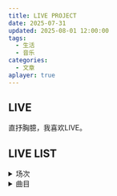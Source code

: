 ```yaml
---
title: LIVE PROJECT
date: 2025-07-31
updated: 2025-08-01 12:00:00
tags:
  - 生活
  - 音乐
categories:
  - 文章
aplayer: true
---
```

## LIVE
直抒胸臆，我喜欢LIVE。

<!-- more -->
<meting-js
	server="netease"
	type="song"
	id="28190728">
</meting-js>

## LIVE LIST
<details>
<summary>场次</summary>

### 2025
- 1.12 杭州 RollingRolling乐队 LIVE EchoSpace
- 1.11 上海 RollingRolling乐队 LIVE 上滨生活广场
- 1.5 温州 RollingRolling乐队 LIVE 盲堂

**共3次**
### 2024
- 5.18 温州 瓯越偶像日vol.6 意空间
- 5.4 杭州 Aniidol 08 1928创意园
- 5.2 绍兴 2024绍兴动漫展偶像计划 绍兴奥体中心
- 4.5 上海 魔都coser动漫展-C展 JUMP工场
- 4.4 南京 花街STAGE 八度空间
- 3.23 杭州 星玫 1st off会 TT Club
- 2.17 杭州 星玫Rostar 2nd Oneman-阿诗生日SP-
- 2.14 温州 情人节瓯越mini 意空间
- 2.3 温州 星玫Rostar 1st Oneman-水无映生日SP-
- 1.28 上海 暗能量Dark Energy k11 Beach No.11
- 1.28 上海 次元裂缝-X JUMP工场
- 1.21 杭州 Ani idol偶像剧场冬日祭 1928创意园
- 1.20 上海 次元裂缝-X JUMP工场
- 1.13 温州 瓯越偶像日 vol.3 意空间

**共14次**
### 2023
- 12.30 台州 Animero Taizhou Winter Live 路桥文体
- 12.24 温州 意次元平安夜·乐队偶像专场 意空间
- 8.6 温州 偶像狂欢节IDOL FESTIVAL 意空间  
- 8.5 温州 LoveLive偶像Only Vol.1 盲堂
- 4.29 上海 RollingRolling乐队 LIVE the boxx
- 4.15 杭州 偶像Only 九莱福
- 3.3 杭州 RollingRolling乐队 LIVE 九莱福

**共7次**
### 2022
- 11.26 温州 研梦 ACG LIVE 盲堂
- 11.19 温州 次元突破 盲堂
- 10.2 温州 次元突破 盲堂

**共3次**

以上为Livehouse演出。

以下是漫展、学校等演出，具体日期记录难以统计，但数量超过30次。
- 10.6 快闪 茶山创荣广场
- 9月 Infinit动漫社破冰 温州医科大学
- 7月 漫展 温州

**共3次**
### 2021
- 8.2 漫展 温州
- 6.6 社团答辩 温州
- 6.5 告别滨海 温州
- 5.30 研梦 ACG LIVE 温州
- 4.24 校园十佳歌手 温州
- 4.10 一期一会达人秀 温州

**共5次**
### 2020
- 10月 柒奈动漫社破冰 温州
- 10.3 第十三届温州动漫节 温州
- 10.2 第十三届温州动漫节 温州
- 10.1 第十三届温州动漫节 温州
- 9.28 社联迎新 温州
- 8.9 漫展 龙港

**共6次**
### 2019
- 11.10 柒奈动漫社破冰 温州
- 10.20 校园十佳歌手 温州
- 7.27 漫展 温州

**共3次**
### 2017
- 1.1 漫展 温州
- 12.30 高中元旦晚会 温州

**共2次**
### 2016
- 10月 第九届温州动漫节 温州
- 7.16 漫展 温州

**共2次**

**合计49次**
</details>
<details>
<summary>曲目</summary>

### ACG SONG
<details>
<summary>ANISONG</summary>

1. 僕らのLIVE 君とのLIFE - ラブライブ！
2. もうひとりじゃないよ  - ラブライブ！
3. 爱してるばんざーい！ - ラブライブ！
4. ススメ→トゥモロウ - ラブライブ！
5. 冬がくれた予感 - ラブライブ！
6. Storm in Lover - ラブライブ！
7. コネクト - 魔法少女まどか☆マギカ
8. And I'm Home - 魔法少女まどか☆マギカ
9. スカイクラッドの観測者 - Steins;Gate
10. いつもこの場所で - Steins;Gate
11. 届かない恋 - WHITE ALBUM 2
12. 優しい噓 - WHITE ALBUM 2
13. 時の魔法 - WHITE ALBUM 2
14. Powder Snow - WHITE ALBUM 2
15. After All ～缀る想い～ - WHITE ALBUM 2
16. ブルーバード - NARUTO -ナルト-
17. unravel - 東京喰種トーキョーグール
18. 紅蓮華 -  鬼滅の刃
19. God knows... - 涼宮ハルヒの憂鬱
20. STAR DIVINE - 少女☆歌劇 レヴュースタァライト
21. You are a ghost, I am a ghost 〜劇場のゴースト〜- 少女☆歌劇 レヴュースタァライト
22. 誇りと驕り - 少女☆歌劇 レヴュースタァライト
23. 残酷な天使のテーゼ - 新世紀エヴァンゲリオン
24. One Last Kiss - 新世紀エヴァンゲリオン
25. aLIEz - ALDNOAH.ZERO
26. Secret base～君がくれたもの～ - あの日見た花の名前を僕達はまだ知らない。
27. 始まりは君の空 - ラブライブ！スーパースター!!
28. What a Wonderful Dream!! - ラブライブ！スーパースター!!
29. Tiny Stars - ラブライブ！スーパースター!!
30. 未来予報ハレルヤ！ - ラブライブ！スーパースター!!
31. Eutopia - ラブライブ！虹ヶ咲学園スクールアイドル同好会
32. 光るなら - 四月は君の嘘
33. チキチキバンバン - パリピ孔明
34. ギターと孤独と蒼い惑星 - ぼっち・ざ・ろっく！
35. アイドル - 【推しの子】
36. STAR☆T☆RAIN  - 【推しの子】
37. 創聖のアクエリオン - 創聖のアクエリオン
38. Shangri-La - 蒼穹のファフナー
39. いけないボーダーライン - マクロスΔ
40. ムズイ - 22/7
41. キミガタメ - うたわれるもの
42. DAYS of DASH - さくら荘のペットな彼女
43. 輪舞~レヴォリューション - 少女革命ウテナ
44. だんご大家族 - CLANNAD
45. 小さなてのひら - CLANNAD
46. only my railgun - とある科学の超電磁砲
47. 約束 - アイドルマスター(THE IDOLM@STER)

### 🎵 作品分布

1. **《LoveLive!》系列**（含μ's、Superstar!!、虹咲学园）：11首
        
2. **《WHITE ALBUM 2》**：5首
        
3. **《少女☆歌剧 Revue Starlight》**：3首

4. **《魔法少女小圆》《CLANNAD》《【推しの子】》《Steins;Gate》《EVA》**：2首

</details>
<details>
<summary>VOCALOID</summary>

1. 気まぐれメルシィ - 八王子P

</details>
<details>
<summary>GAMESONG</summary>

1. 生きとし生けるもの - 美少女万華鏡

</details>
<details>
<summary>流行</summary>

1. Kiss Kiss Kiss - 小野大輔
2. 锦鲤抄 - 银临、云の泣

</details>
<details>
<summary>待演</summary>

1. Fly Me To The Moon - 新世紀エヴァンゲリオン
</details>

### JPOP SONG
<details>
<summary>已演</summary>

1. Lemon - 米津玄師
2. 雪の華 - 中岛美嘉
3. 春泥棒 - ヨルシカ
4. 群青 - YOASOBI
5. 夜に駆ける - YOASOBI
6. First Love - 宇多田ヒカル

</details>
<details>
<summary>待演</summary>

1. Dear. Mr「F」- ずっと真夜中でいいのに。
2. 粉雪 - レミオロメン
3. 本能 - 椎名林檎
</details>

### IDOL SONG
<details>
<summary>地上</summary>

1. 会いたかった - AKB48
2. 桜の木になろう - AKB48
3. 恋するフォーチュンクッキー - AKB48
4. 制服のマネキン - 乃木坂46

</details>
<details>
<summary>地下</summary>

1. 绝对星光 - 星玫Rostar
2. 恩楽 - ジエメイ
3. 女の子は強い - 高嶺のなでしこ
4. 美しく生きろ- 高嶺のなでしこ
5. モブ - 手羽先センセーション
6. 〇〇アイドル撲滅運動 - LEIWAN
7. 冬空トリップ - ノルニル  
8. 全身全霊 - 真っ白なキャンバス  
9. キミとクエスト。 - にっぽんワチャチャ

</details>
<details>
<summary>待演</summary>

1. 事件勃発 - LEIWAN
2. ライライ - LEIWAN
3. SHOUT - 真っ白なキャンバス
</details>

**已演共70首**
</details>